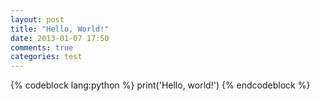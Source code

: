 ```yaml
---
layout: post
title: "Hello, World!"
date: 2013-01-07 17:50
comments: true
categories: test
---
```


{% codeblock lang:python %}
print('Hello, world!')
{% endcodeblock %}
